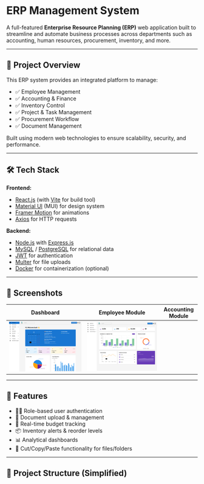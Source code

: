 # ERP Management System

A full-featured **Enterprise Resource Planning (ERP)** web application built to streamline and automate business processes across departments such as accounting, human resources, procurement, inventory, and more.

---

## 🚀 Project Overview

This ERP system provides an integrated platform to manage:
- ✅ Employee Management
- ✅ Accounting & Finance
- ✅ Inventory Control
- ✅ Project & Task Management
- ✅ Procurement Workflow
- ✅ Document Management

Built using modern web technologies to ensure scalability, security, and performance.

---

## 🛠️ Tech Stack

**Frontend:**
- [React.js](w) (with [Vite](w) for build tool)
- [Material UI](w) (MUI) for design system
- [Framer Motion](w) for animations
- [Axios](w) for HTTP requests

**Backend:**
- [Node.js](w) with [Express.js](w)
- [MySQL](w) / [PostgreSQL](w) for relational data
- [JWT](w) for authentication
- [Multer](w) for file uploads
- [Docker](w) for containerization (optional)

---

## 📸 Screenshots

| Dashboard | Employee Module | Accounting Module |
|----------|-----------------|-------------------|
| ![Dashboard](screenshots/dashboard.png) | ![Accounts](screenshots/accounts.png) |


---

## 🔐 Features

- 🧑‍💼 Role-based user authentication
- 📄 Document upload & management
- 🧾 Real-time budget tracking
- 📦 Inventory alerts & reorder levels
- 📊 Analytical dashboards
- 📁 Cut/Copy/Paste functionality for files/folders

---

## 📂 Project Structure (Simplified)

